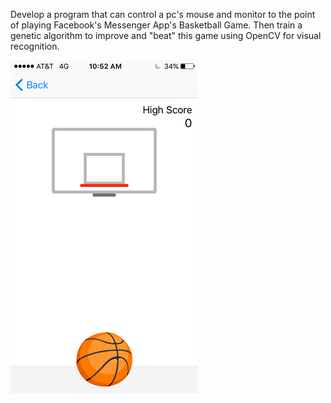 Develop a program that can control a pc's mouse and monitor to the point of playing Facebook's Messenger App's Basketball Game. Then train a genetic algorithm to improve and "beat" this game using OpenCV for visual recognition.

![Facebook Messenger's Basketball Game](fb_messenger_basketball.png)
